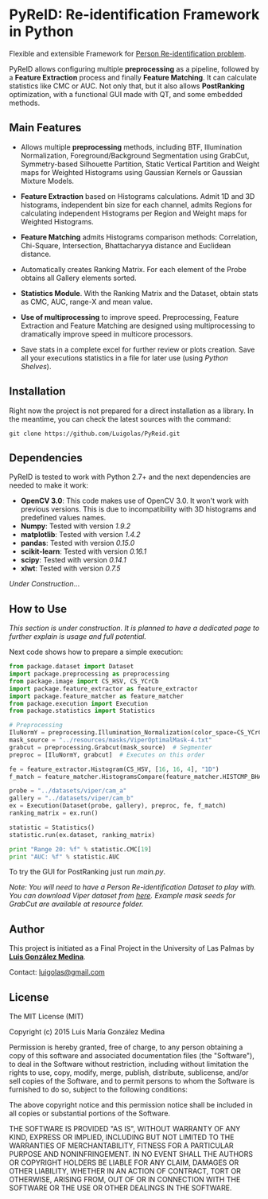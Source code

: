 PyReID: Re-identification Framework in Python
=====================================================
Flexible and extensible Framework for [Person Re-identification problem](http://www.sciencedirect.com/science/article/pii/S0262885614000262).

PyReID allows configuring multiple **preprocessing** as a pipeline, followed by a **Feature Extraction** process and finally **Feature Matching**. It can calculate statistics like CMC or AUC. Not only that, but it also allows **PostRanking** optimization, with a functional GUI made with QT, and some embedded methods.

Main Features
-------------
  - Allows multiple **preprocessing** methods, including BTF, Illumination Normalization, Foreground/Background Segmentation using GrabCut, Symmetry-based Silhouette Partition, Static Vertical Partition and Weight maps for Weighted Histograms using Gaussian Kernels or Gaussian Mixture Models.
  
  - **Feature Extraction** based on Histograms calculations. Admit 1D and 3D histograms, independent bin size for each channel, admits Regions for calculating independent Histograms per Region and Weight maps for Weighted Histograms.
  
  - **Feature Matching** admits Histograms comparison methods: Correlation, Chi-Square, Intersection, Bhattacharyya distance and Euclidean distance.
  
  - Automatically creates Ranking Matrix. For each element of the Probe obtains all Gallery elements sorted.
  
  - **Statistics Module**. With the Ranking Matrix and the Dataset, obtain stats as CMC, AUC, range-X and mean value.
  
  - **Use of multiprocessing** to improve speed. Preprocessing, Feature Extraction and Feature Matching are designed using multiprocessing to dramatically improve speed in multicore processors.
  
  - Save stats in a complete excel for further review or plots creation. Save all your executions statistics in a file for later use (using *Python Shelves*).
  
Installation
------------
Right now the project is not prepared for a direct installation as a library. In the meantime, you can check the latest sources with the command:


    git clone https://github.com/Luigolas/PyReid.git

Dependencies
------------
PyReID is tested to work with Python 2.7+ and the next dependencies are needed to make it work:

  - **OpenCV 3.0**: This code makes use of OpenCV 3.0. It won't work with previous versions. This is due to incompatibility with 3D histograms and predefined values names.
  - **Numpy**: Tested with version *1.9.2*
  - **matplotlib**: Tested with version *1.4.2*
  - **pandas**: Tested with version *0.15.0*
  - **scikit-learn**: Tested with version *0.16.1*
  - **scipy**: Tested with version *0.14.1*
  - **xlwt**: Tested with version *0.7.5*

*Under Construction*...

How to Use
----------
*This section is under construction. It is planned to have a dedicated page to further explain is usage and full potential.* 

Next code shows how to prepare a simple execution:

```python
from package.dataset import Dataset
import package.preprocessing as preprocessing
from package.image import CS_HSV, CS_YCrCb
import package.feature_extractor as feature_extractor
import package.feature_matcher as feature_matcher
from package.execution import Execution
from package.statistics import Statistics

# Preprocessing
IluNormY = preprocessing.Illumination_Normalization(color_space=CS_YCrCb)
mask_source = "../resources/masks/ViperOptimalMask-4.txt"
grabcut = preprocessing.Grabcut(mask_source)  # Segmenter
preproc = [IluNormY, grabcut]  # Executes on this order

fe = feature_extractor.Histogram(CS_HSV, [16, 16, 4], "1D")
f_match = feature_matcher.HistogramsCompare(feature_matcher.HISTCMP_BHATTACHARYYA)

probe = "../datasets/viper/cam_a"
gallery = "../datasets/viper/cam_b"
ex = Execution(Dataset(probe, gallery), preproc, fe, f_match)
ranking_matrix = ex.run()

statistic = Statistics()
statistic.run(ex.dataset, ranking_matrix)

print "Range 20: %f" % statistic.CMC[19]
print "AUC: %f" % statistic.AUC
```

To try the GUI for PostRanking just run *main.py*.

*Note: You will need to have a Person Re-identification Dataset to play with. You can download Viper dataset from [here](https://vision.soe.ucsc.edu/node/178). Example mask seeds for GrabCut are available at resource folder.*

Author
------
This project is initiated as a Final Project in the University of Las Palmas by [**Luis González Medina**](www.luigolas.com). 

Contact: luigolas@gmail.com

License
-------
The MIT License (MIT)

Copyright (c) 2015 Luis María González Medina

Permission is hereby granted, free of charge, to any person obtaining a copy
of this software and associated documentation files (the "Software"), to deal
in the Software without restriction, including without limitation the rights
to use, copy, modify, merge, publish, distribute, sublicense, and/or sell
copies of the Software, and to permit persons to whom the Software is
furnished to do so, subject to the following conditions:

The above copyright notice and this permission notice shall be included in all
copies or substantial portions of the Software.

THE SOFTWARE IS PROVIDED "AS IS", WITHOUT WARRANTY OF ANY KIND, EXPRESS OR
IMPLIED, INCLUDING BUT NOT LIMITED TO THE WARRANTIES OF MERCHANTABILITY,
FITNESS FOR A PARTICULAR PURPOSE AND NONINFRINGEMENT. IN NO EVENT SHALL THE
AUTHORS OR COPYRIGHT HOLDERS BE LIABLE FOR ANY CLAIM, DAMAGES OR OTHER
LIABILITY, WHETHER IN AN ACTION OF CONTRACT, TORT OR OTHERWISE, ARISING FROM,
OUT OF OR IN CONNECTION WITH THE SOFTWARE OR THE USE OR OTHER DEALINGS IN THE
SOFTWARE.